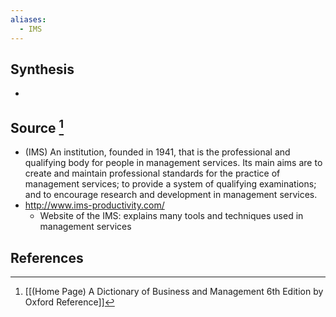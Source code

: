 ```yaml
---
aliases:
  - IMS
---
```

## Synthesis
- 
## Source [^1]
- (IMS) An institution, founded in 1941, that is the professional and qualifying body for people in management services. Its main aims are to create and maintain professional standards for the practice of management services; to provide a system of qualifying examinations; and to encourage research and development in management services.
- http://www.ims-productivity.com/
	- Website of the IMS: explains many tools and techniques used in management services
## References

[^1]: [[(Home Page) A Dictionary of Business and Management 6th Edition by Oxford Reference]]